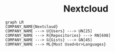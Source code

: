 <h1 align="center">Nextcloud</h1>

```mermaid
graph LR
COMPANY_NAME{Nextcloud}
COMPANY_NAME ---> U{Users} ---> UN[25]
COMPANY_NAME ---> R{Repositories} ---> RN[698]
COMPANY_NAME ---> G{Gists} ---> GN[45]
COMPANY_NAME ---> ML{Most Used<br>Languages}
```
